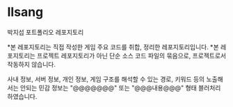 # Ilsang
박지섭 포트폴리오 레포지토리

*본 레포지토리는 직접 작성한 게임 주요 코드를 취합, 정리한 레포지토리입니다.
*본 레포지토리는 프로젝트 레포지토리가 아닌 단순 소스 코드 파일의 묶음으로, 프로젝트로서 작동하지 않습니다.

사내 정보, 서버 정보, 개인 정보, 게임 구조를 해석할 수 있는 경로, 키워드 등의 노출해서는 안되는 민감 정보는 "@@@@@@@" 또는 "@@@내용@@@" 형태 블러처리 하였습니다.